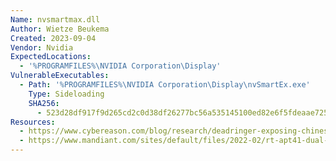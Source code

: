 ```yaml
---
Name: nvsmartmax.dll
Author: Wietze Beukema
Created: 2023-09-04
Vendor: Nvidia
ExpectedLocations:
  - '%PROGRAMFILES%\NVIDIA Corporation\Display'
VulnerableExecutables:
  - Path: '%PROGRAMFILES%\NVIDIA Corporation\Display\nvSmartEx.exe'
    Type: Sideloading
    SHA256:
      - 523d28df917f9d265cd2c0d38df26277bc56a535145100ed82e6f5fdeaae7256
Resources:
  - https://www.cybereason.com/blog/research/deadringer-exposing-chinese-threat-actors-targeting-major-telcos
  - https://www.mandiant.com/sites/default/files/2022-02/rt-apt41-dual-operation.pdf
---
```


